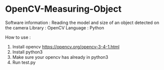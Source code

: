 # OpenCV-Measuring-Object

Software information : Reading the model and size of an object detected on the camera
Library              : OpenCV
Language             : Python

How to use :
1. Install opencv https://opencv.org/opencv-3-4-1.html
2. Install python3
3. Make sure your opencv has already in python3
4. Run test.py
